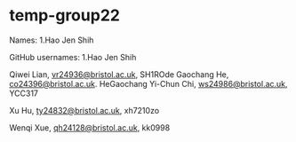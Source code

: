 # temp-group22

Names:
1.Hao Jen Shih



GitHub usernames:
1.Hao Jen Shih

Qiwei Lian, vr24936@bristol.ac.uk, SH1ROde
Gaochang He, co24396@bristol.ac.uk. HeGaochang
Yi-Chun Chi, ws24986@bristol.ac.uk, YCC317

Xu Hu, ty24832@bristol.ac.uk, xh7210zo

Wenqi Xue, qh24128@bristol.ac.uk, kk0998